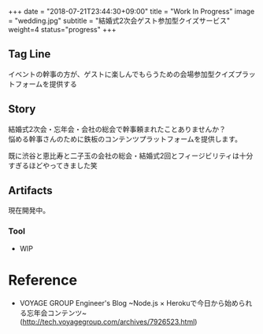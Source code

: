 +++
date = "2018-07-21T23:44:30+09:00"
title = "Work In Progress"
image = "wedding.jpg"
subtitle = "結婚式2次会ゲスト参加型クイズサービス"
weight=4
status="progress"
+++

## Tag Line
イベントの幹事の方が、ゲストに楽しんでもらうための会場参加型クイズプラットフォームを提供する

## Story
結婚式2次会・忘年会・会社の総会で幹事頼まれたことありませんか？    
悩める幹事さんのために鉄板のコンテンツプラットフォームを提供します。

既に渋谷と恵比寿と二子玉の会社の総会・結婚式2回とフィージビリティは十分すぎるほどやってきました笑


## Artifacts
現在開発中。

### Tool
- WIP

# Reference
- VOYAGE GROUP Engineer's Blog ~Node.js × Herokuで今日から始められる忘年会コンテンツ~ (http://tech.voyagegroup.com/archives/7926523.html)
